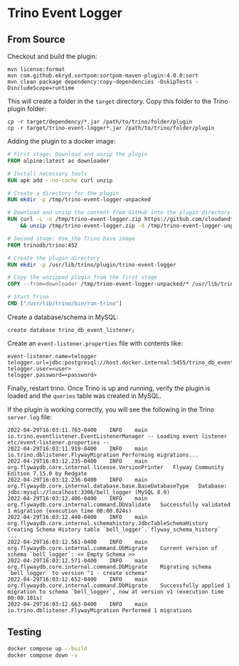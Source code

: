 # Trino Event Logger

## From Source

Checkout and build the plugin:

```
mvn license:format
mvn com.github.ekryd.sortpom:sortpom-maven-plugin:4.0.0:sort 
mvn clean package dependency:copy-dependencies -DskipTests -DincludeScope=runtime
```

This will create a folder in the `target` directory. Copy this folder to
the Trino plugin folder:

```
cp -r target/dependency/*.jar /path/to/trino/folder/plugin 
cp -r target/trino-event-logger*.jar /path/to/trino/folder/plugin
```

Adding the plugin to a docker image:
```Dockerfile
# First stage: Download and unzip the plugin
FROM alpine:latest as downloader

# Install necessary tools
RUN apk add --no-cache curl unzip

# Create a directory for the plugin
RUN mkdir -p /tmp/trino-event-logger-unpacked

# Download and unzip the content from GitHub into the plugin directory
RUN curl -L -o /tmp/trino-event-logger.zip https://github.com/cloudandthings/trino-event-logger/releases/download/452.1/package.zip \
    && unzip /tmp/trino-event-logger.zip -d /tmp/trino-event-logger-unpacked

# Second stage: Use the Trino base image
FROM trinodb/trino:452

# Create the plugin directory
RUN mkdir -p /usr/lib/trino/plugin/trino-event-logger

# Copy the unzipped plugin from the first stage
COPY --from=downloader /tmp/trino-event-logger-unpacked/* /usr/lib/trino/plugin/trino-event-logger/

# Start Trino
CMD ["/usr/lib/trino/bin/run-trino"]
```

Create a database/schema in MySQL:

```
create database trino_db_event_listener;
```

Create an `event-listener.properties` file with contents like:

```
event-listener.name=telogger
telogger.url=jdbc:postgresql://host.docker.internal:5455/trino_db_event_listener
telogger.user=<user>
telogger.password=<password>
```

Finally, restart trino. Once Trino is up and running, verify the plugin is
loaded and the `queries` table was created in MySQL.

If the plugin is working correctly, you will see the following in the Trino
`server.log` file:

```
2022-04-29T16:03:11.763-0400	INFO	main	io.trino.eventlistener.EventListenerManager	-- Loading event listener etc/event-listener.properties --
2022-04-29T16:03:11.919-0400	INFO	main	io.trino.dblistener.FlywayMigration	Performing migrations...
2022-04-29T16:03:12.235-0400	INFO	main	org.flywaydb.core.internal.license.VersionPrinter	Flyway Community Edition 7.15.0 by Redgate
2022-04-29T16:03:12.236-0400	INFO	main	org.flywaydb.core.internal.database.base.BaseDatabaseType	Database: jdbc:mysql://localhost:3306/bell_logger (MySQL 8.0)
2022-04-29T16:03:12.406-0400	INFO	main	org.flywaydb.core.internal.command.DbValidate	Successfully validated 1 migration (execution time 00:00.024s)
2022-04-29T16:03:12.440-0400	INFO	main	org.flywaydb.core.internal.schemahistory.JdbcTableSchemaHistory	Creating Schema History table `bell_logger`.`flyway_schema_history` ...
2022-04-29T16:03:12.561-0400	INFO	main	org.flywaydb.core.internal.command.DbMigrate	Current version of schema `bell_logger`: << Empty Schema >>
2022-04-29T16:03:12.571-0400	INFO	main	org.flywaydb.core.internal.command.DbMigrate	Migrating schema `bell_logger` to version "1 - create schema"
2022-04-29T16:03:12.652-0400	INFO	main	org.flywaydb.core.internal.command.DbMigrate	Successfully applied 1 migration to schema `bell_logger`, now at version v1 (execution time 00:00.101s)
2022-04-29T16:03:12.663-0400	INFO	main	io.trino.dblistener.FlywayMigration	Performed 1 migrations
```

## Testing
```bash
docker compose up --build
docker compose down -v
```